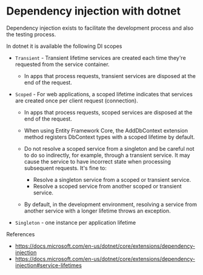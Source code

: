 # Dependency injection with dotnet

Dependency injection exists to facilitate the development process and also the testing process.

In dotnet it is available the following DI scopes


- `Transient` - Transient lifetime services are created each time they're requested from the service container.
    - In apps that process requests, transient services are disposed at the end of the request.

- `Scoped` - For web applications, a scoped lifetime indicates that services are created once per client request (connection).
    - In apps that process requests, scoped services are disposed at the end of the request.

    - When using Entity Framework Core, the AddDbContext extension method registers DbContext types with a scoped lifetime by default.

    - Do not resolve a scoped service from a singleton and be careful not to do so indirectly, for example, through a transient service. It may cause the service to have incorrect state when processing subsequent requests. It's fine to:

        - Resolve a singleton service from a scoped or transient service.
        - Resolve a scoped service from another scoped or transient service.
    - By default, in the development environment, resolving a service from another service with a longer lifetime throws an exception.



- `Singleton` - one instance per application lifetime


References

- https://docs.microsoft.com/en-us/dotnet/core/extensions/dependency-injection
- https://docs.microsoft.com/en-us/dotnet/core/extensions/dependency-injection#service-lifetimes